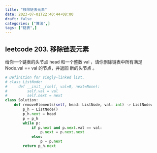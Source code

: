 ```yaml
---
title: "移除链表元素"
date: 2023-07-01T22:40:44+08:00
draft: false
categories: ["算法",]
tags: ["链表",]
---
```


## leetcode 203. 移除链表元素
给你一个链表的头节点 head 和一个整数 val ，请你删除链表中所有满足 Node.val == val 的节点，并返回 新的头节点 。

<!--more-->

```python
# Definition for singly-linked list.
# class ListNode:
#     def __init__(self, val=0, next=None):
#         self.val = val
#         self.next = next
class Solution:
    def removeElements(self, head: ListNode, val: int) -> ListNode:
        p_h = ListNode()
        p_h.next = head
        p = p_h
        while p:
            if p.next and p.next.val == val:
                p.next = p.next.next
            else:
                p = p.next
        return p_h.next

```
